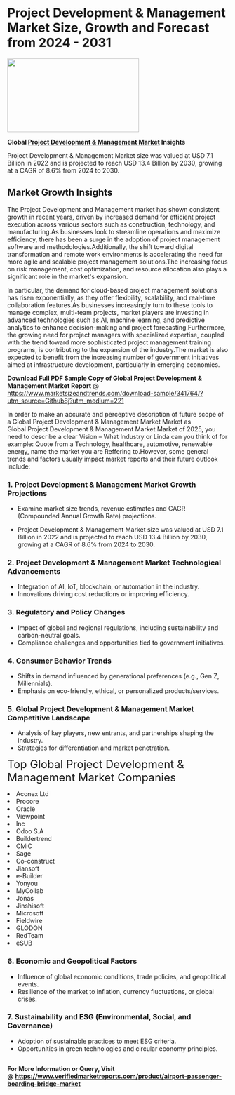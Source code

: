 <H1>Project Development & Management Market Size, Growth and Forecast from 2024 - 2031</H1><img class="aligncenter size-medium wp-image-584254" src="https://thirdeyenews.in/wp-content/uploads/2024/09/Global-Market-Research-300x168.jpeg" alt="" width="300" height="168" /><p><strong>Global&nbsp;<a href="https://www.marketsizeandtrends.com/download-sample/341764/?utm_source=Github8j?utm_medium=221">Project Development & Management Market</a> Insights</strong></p><p>Project Development & Management Market size was valued at USD 7.1 Billion in 2022 and is projected to reach USD 13.4 Billion by 2030, growing at a CAGR of 8.6% from 2024 to 2030.</p><p><h2>Market Growth Insights</h2> <p>The Project Development and Management market has shown consistent growth in recent years, driven by increased demand for efficient project execution across various sectors such as construction, technology, and manufacturing.As businesses look to streamline operations and maximize efficiency, there has been a surge in the adoption of project management software and methodologies.Additionally, the shift toward digital transformation and remote work environments is accelerating the need for more agile and scalable project management solutions.The increasing focus on risk management, cost optimization, and resource allocation also plays a significant role in the market's expansion.</p> <p>In particular, the demand for cloud-based project management solutions has risen exponentially, as they offer flexibility, scalability, and real-time collaboration features.As businesses increasingly turn to these tools to manage complex, multi-team projects, market players are investing in advanced technologies such as AI, machine learning, and predictive analytics to enhance decision-making and project forecasting.Furthermore, the growing need for project managers with specialized expertise, coupled with the trend toward more sophisticated project management training programs, is contributing to the expansion of the industry.The market is also expected to benefit from the increasing number of government initiatives aimed at infrastructure development, particularly in emerging economies.</p> <p><span class=""><strong>Download Full PDF Sample Copy of Global Project Development & Management Market Report</strong> @ <a href="https://www.marketsizeandtrends.com/download-sample/341764/?utm_source=Github8j?utm_medium=221" target="_blank">https://www.marketsizeandtrends.com/download-sample/341764/?utm_source=Github8j?utm_medium=221</a></span></p><p>In order to make an accurate and perceptive description of future scope of a Global&nbsp;Project Development & Management Market Market as Global&nbsp;Project Development & Management Market Market of 2025, you need to describe a clear Vision &ndash; What Industry or Linda can you think of for example: Quote from a Technology, healthcare, automotive, renewable energy, name the market you are Reffering to.However, some general trends and factors usually impact market reports and their future outlook include:</p><h3>1.&nbsp;<strong>Project Development & Management Market Growth Projections</strong></h3><ul><li>Examine market size trends, revenue estimates and CAGR (Compounded Annual Growth Rate) projections.</li><li><p>Project Development & Management Market size was valued at USD 7.1 Billion in 2022 and is projected to reach USD 13.4 Billion by 2030, growing at a CAGR of 8.6% from 2024 to 2030.</p></li></ul><h3>2.&nbsp;<strong>Project Development & Management Market Technological Advancements</strong></h3><ul><li>Integration of AI, IoT, blockchain, or automation in the industry.</li><li>Innovations driving cost reductions or improving efficiency.</li></ul><h3>3.&nbsp;<strong>Regulatory and Policy Changes</strong></h3><ul><li>Impact of global and regional regulations, including sustainability and carbon-neutral goals.</li><li>Compliance challenges and opportunities tied to government initiatives.</li></ul><h3>4.&nbsp;<strong>Consumer Behavior Trends</strong></h3><ul><li>Shifts in demand influenced by generational preferences (e.g., Gen Z, Millennials).</li><li>Emphasis on eco-friendly, ethical, or personalized products/services.</li></ul><h3>5.&nbsp;<strong>Global Project Development & Management Market Competitive Landscape</strong></h3><ul><li>Analysis of key players, new entrants, and partnerships shaping the industry.</li><li>Strategies for differentiation and market penetration.</li></ul><p data-pm-slice="1 1 []"><span style="color: inherit; font-family: inherit; font-size: 25px;">Top Global Project Development & Management Market Companies</span></p><div class="" data-test-id=""><p><li>Aconex Ltd</li><li> Procore</li><li> Oracle</li><li> Viewpoint</li><li> Inc</li><li> Odoo S.A</li><li> Buildertrend</li><li> CMiC</li><li> Sage</li><li> Co-construct</li><li> Jiansoft</li><li> e-Builder</li><li> Yonyou</li><li> MyCollab</li><li> Jonas</li><li> Jinshisoft</li><li> Microsoft</li><li> Fieldwire</li><li> GLODON</li><li> RedTeam</li><li> eSUB</li></p></div><h3>6.&nbsp;<strong>Economic and Geopolitical Factors</strong></h3><ul><li>Influence of global economic conditions, trade policies, and geopolitical events.</li><li>Resilience of the market to inflation, currency fluctuations, or global crises.</li></ul><h3>7.&nbsp;<strong>Sustainability and ESG (Environmental, Social, and Governance)</strong></h3><ul><li>Adoption of sustainable practices to meet ESG criteria.</li><li>Opportunities in green technologies and circular economy principles.</li></ul><h2><strong style="font-size: 14px;">For More Information or Query, Visit @&nbsp;</strong><a style="background-color: #ffffff; font-size: 14px;" href="https://www.marketsizeandtrends.com/report/project-development-management-market/" target="_blank">https://www.verifiedmarketreports.com/product/airport-passenger-boarding-bridge-market</a></h2>